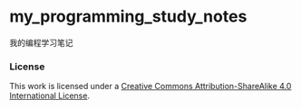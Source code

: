 # my_programming_study_notes
我的编程学习笔记


### License
This work is licensed under a [Creative Commons Attribution-ShareAlike 4.0 International License](http://creativecommons.org/licenses/by-sa/4.0/).